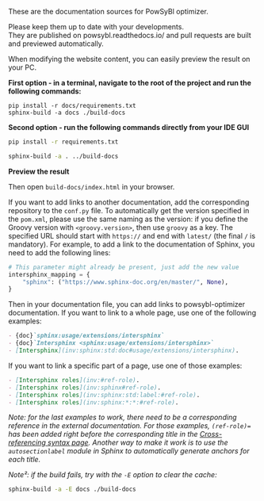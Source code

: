 These are the documentation sources for PowSyBl optimizer.

Please keep them up to date with your developments.  
They are published on powsybl.readthedocs.io/ and pull requests are built and previewed automatically.

When modifying the website content, you can easily preview the result on your PC.

**First option - in a terminal, navigate to the root of the project and run the following commands:**

~~~
pip install -r docs/requirements.txt
sphinx-build -a docs ./build-docs
~~~

**Second option - run the following commands directly from your IDE GUI**

~~~bash
pip install -r requirements.txt
~~~

~~~bash
sphinx-build -a . ../build-docs
~~~

**Preview the result**

Then open `build-docs/index.html` in your browser.

If you want to add links to another documentation, add the corresponding repository to the `conf.py` file.
To automatically get the version specified in the `pom.xml`, please use the same naming as the version: if you define the
Groovy version with `<groovy.version>`, then use `groovy` as a key. The specified URL should start with `https://` and end with `latest/` (the final `/` is mandatory).
For example, to add a link to the documentation of Sphinx, you need to add the following lines:
~~~python
# This parameter might already be present, just add the new value
intersphinx_mapping = {
    "sphinx": ("https://www.sphinx-doc.org/en/master/", None),
}
~~~

Then in your documentation file, you can add links to powsybl-optimizer documentation. If you want to link to a whole page,
use one of the following examples:
~~~Markdown
- {doc}`sphinx:usage/extensions/intersphinx`
- {doc}`Intersphinx <sphinx:usage/extensions/intersphinx>`
- [Intersphinx](inv:sphinx:std:doc#usage/extensions/intersphinx).
~~~

If you want to link a specific part of a page, use one of those examples:
~~~Markdown
- [Intersphinx roles](inv:#ref-role).
- [Intersphinx roles](inv:sphinx#ref-role).
- [Intersphinx roles](inv:sphinx:std:label:#ref-role).
- [Intersphinx roles](inv:sphinx:*:*:#ref-role).
~~~
*Note: for the last examples to work, there need to be a corresponding reference in the external documentation.
For those examples, `(ref-role)=` has been added right before the corresponding title
in the [Cross-referencing syntax page](inv:sphinx:std:doc#usage/referencing). Another way to make it work is to use the `autosectionlabel` module in Sphinx to
automatically generate anchors for each title.*

*Note²: if the build fails, try with the `-E` option to clear the cache:*
~~~bash
sphinx-build -a -E docs ./build-docs
~~~
